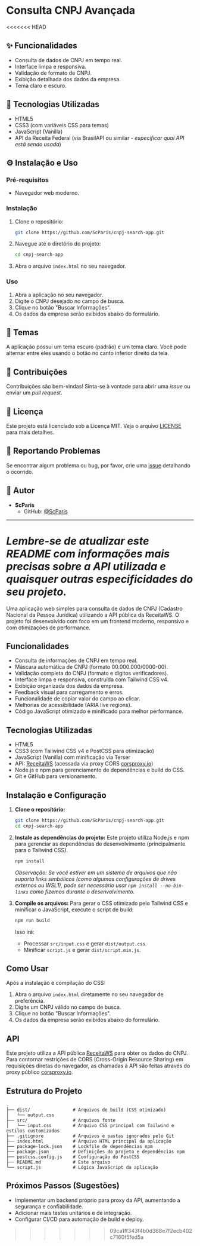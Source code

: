 # Consulta CNPJ Avançada

<<<<<<< HEAD
<!-- Adicione aqui uma breve descrição do seu projeto -->

## ✨ Funcionalidades

<!-- Liste as principais funcionalidades da aplicação -->
- Consulta de dados de CNPJ em tempo real.
- Interface limpa e responsiva.
- Validação de formato de CNPJ.
- Exibição detalhada dos dados da empresa.
- Tema claro e escuro.

## 🚀 Tecnologias Utilizadas

- HTML5
- CSS3 (com variáveis CSS para temas)
- JavaScript (Vanilla)
- API da Receita Federal (via BrasilAPI ou similar - *especificar qual API está sendo usada*)

## ⚙️ Instalação e Uso

### Pré-requisitos

<!-- Liste quaisquer pré-requisitos, como Node.js, se aplicável -->
- Navegador web moderno.

### Instalação

1. Clone o repositório:
   ```bash
   git clone https://github.com/ScParis/cnpj-search-app.git
   ```
2. Navegue até o diretório do projeto:
   ```bash
   cd cnpj-search-app
   ```
3. Abra o arquivo `index.html` no seu navegador.

<!-- Adicione quaisquer outras etapas de instalação ou build, se houver -->

### Uso

1. Abra a aplicação no seu navegador.
2. Digite o CNPJ desejado no campo de busca.
3. Clique no botão "Buscar Informações".
4. Os dados da empresa serão exibidos abaixo do formulário.

## 🎨 Temas

A aplicação possui um tema escuro (padrão) e um tema claro. Você pode alternar entre eles usando o botão no canto inferior direito da tela.

## 🤝 Contribuições

Contribuições são bem-vindas! Sinta-se à vontade para abrir uma *issue* ou enviar um *pull request*.

<!-- Adicione instruções específicas para contribuição, se houver -->

## 📄 Licença

Este projeto está licenciado sob a Licença MIT. Veja o arquivo [LICENSE](LICENSE) para mais detalhes.

## 🐛 Reportando Problemas

Se encontrar algum problema ou bug, por favor, crie uma [issue](https://github.com/ScParis/cnpj-search-app/issues) detalhando o ocorrido.

## 👤 Autor

- **ScParis**
  - GitHub: [@ScParis](https://github.com/ScParis)

---

*Lembre-se de atualizar este README com informações mais precisas sobre a API utilizada e quaisquer outras especificidades do seu projeto.*
=======
Uma aplicação web simples para consulta de dados de CNPJ (Cadastro Nacional da Pessoa Jurídica) utilizando a API pública da ReceitaWS. O projeto foi desenvolvido com foco em um frontend moderno, responsivo e com otimizações de performance.

## Funcionalidades

- Consulta de informações de CNPJ em tempo real.
- Máscara automática de CNPJ (formato 00.000.000/0000-00).
- Validação completa do CNPJ (formato e dígitos verificadores).
- Interface limpa e responsiva, construída com Tailwind CSS v4.
- Exibição organizada dos dados da empresa.
- Feedback visual para carregamento e erros.
- Funcionalidade de copiar valor do campo ao clicar.
- Melhorias de acessibilidade (ARIA live regions).
- Código JavaScript otimizado e minificado para melhor performance.

## Tecnologias Utilizadas

- HTML5
- CSS3 (com Tailwind CSS v4 e PostCSS para otimização)
- JavaScript (Vanilla) com minificação via Terser
- API: [ReceitaWS](https://receitaws.com.br/) (acessada via proxy CORS [corsproxy.io](https://corsproxy.io/))
- Node.js e npm para gerenciamento de dependências e build do CSS.
- Git e GitHub para versionamento.

## Instalação e Configuração

1.  **Clone o repositório:**
    ```bash
    git clone https://github.com/ScParis/cnpj-search-app.git
    cd cnpj-search-app
    ```

2.  **Instale as dependências do projeto:**
    Este projeto utiliza Node.js e npm para gerenciar as dependências de desenvolvimento (principalmente para o Tailwind CSS).
    ```bash
    npm install
    ```
    *Observação: Se você estiver em um sistema de arquivos que não suporta links simbólicos (como algumas configurações de drives externos ou WSL1), pode ser necessário usar `npm install --no-bin-links` como fizemos durante o desenvolvimento.*

3.  **Compile os arquivos:**
    Para gerar o CSS otimizado pelo Tailwind CSS e minificar o JavaScript, execute o script de build:
    ```bash
    npm run build
    ```
    Isso irá:
    - Processar `src/input.css` e gerar `dist/output.css`.
    - Minificar `script.js` e gerar `dist/script.min.js`.

## Como Usar

Após a instalação e compilação do CSS:

1.  Abra o arquivo `index.html` diretamente no seu navegador de preferência.
2.  Digite um CNPJ válido no campo de busca.
3.  Clique no botão "Buscar Informações".
4.  Os dados da empresa serão exibidos abaixo do formulário.

## API

Este projeto utiliza a API pública [ReceitaWS](https://receitaws.com.br/) para obter os dados do CNPJ. Para contornar restrições de CORS (Cross-Origin Resource Sharing) em requisições diretas do navegador, as chamadas à API são feitas através do proxy público [corsproxy.io](https://corsproxy.io/).

## Estrutura do Projeto

```
.
├── dist/                # Arquivos de build (CSS otimizado)
│   └── output.css
├── src/                 # Arquivos fonte
│   └── input.css        # Arquivo CSS principal com Tailwind e estilos customizados
├── .gitignore           # Arquivos e pastas ignorados pelo Git
├── index.html           # Arquivo HTML principal da aplicação
├── package-lock.json    # Lockfile de dependências npm
├── package.json         # Definições do projeto e dependências npm
├── postcss.config.js    # Configuração do PostCSS
├── README.md            # Este arquivo
└── script.js            # Lógica JavaScript da aplicação
```

## Próximos Passos (Sugestões)

- Implementar um backend próprio para proxy da API, aumentando a segurança e confiabilidade.
- Adicionar mais testes unitários e de integração.
- Configurar CI/CD para automação de build e deploy.
>>>>>>> 09ca1ff343f4b0d368e7f2ecb402c7160f5fed5a
